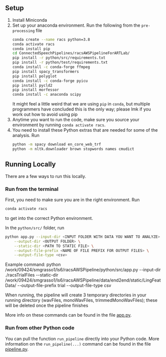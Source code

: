 ## Setup
1. Install Miniconda 
2. Set up your anaconda environment. Run the following from the `pre-processing` file
   ```sh
   conda create --name racs python=3.8
   conda activate racs
   conda install pip
   cd ConnectedSpeechPipelines/racsAWSPipelineForARTLab/
   pip install -r python/src/requirements.txt
   pip install -r python/test/requirements.txt
   conda install -c conda-forge ffmpeg
   pip install spacy_transformers
   pip install polyglot
   conda install -c conda-forge pyicu
   pip install pycld2
   pip install morfessor
   conda install -c anaconda scipy
   ```
   It might feel a little weird that we are using `pip` in `conda`, but multiple programmers have concluded this is the only way; please lmk if you work out how to avoid using pip 
5. Anytime you want to run the code, make sure you source your environment by running `conda activate racs`.
6. You need to install these Python extras that are needed for some of the analysis. Run
    ```sh
    python -m spacy download en_core_web_trf
    python -m nltk.downloader brown stopwords names cmudict
    ```

## Running Locally
There are a few ways to run this locally.

### Run from the terminal
First, you need to make sure you are in the right environment. Run
```sh
conda activate racs
```
to get into the correct Python environment.

In the `python/src/` folder, run 
```sh
python app.py --input-dir <INPUT FOLDER WITH DATA YOU WANT TO ANALYZE> \
    --output-dir <OUTPUT FOLDER> \
    --static-dir <PATH TO STATIC FILE> \
    --output-file-prefix <NAME OF FILE PREFIX FOR OUTPUT FILES> \
    --output-file-type <csv>
```
Example command: python /work/09424/smgrasso1/ls6/racsAWSPipeline/python/src/app.py --input-dir ./racsTrialFiles --static-dir /work/09424/smgrasso1/ls6/racsAWSPipeline/data/end2end/static/LingFeatData/ --output-file-prefix trial --output-file-type csv


When running, the pipeline will create 3 temporary directories in your running directory (wavFiles, monoWavFiles, trimmedMonoWavFiles); these will be deleted once the pipeline finishes

More info on these commands can be found in the file [app.py](python/src/app.py).

### Run from other Python code
You can pull the function `run_pipeline` directly into your Python code. More information on the `run_pipeline(...)` command can be found in the file [pipeline.py](python/src/extract/pipeline.py).

